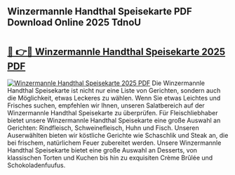 ## Winzermannle Handthal Speisekarte PDF Download Online 2025 TdnoU

# <h2><a href="http://gccvkw.nevu.top/?p=Winzermannle+Handthal+Speisekarte">🔗 👉🔴 Winzermannle Handthal Speisekarte 2025 PDF</a></h2>

[![Winzermannle Handthal Speisekarte 2025 PDF](https://i.imgur.com/dBaPXMq.png)](http://gccvkw.nevu.top/?p=Winzermannle+Handthal+Speisekarte)
Die Winzermannle Handthal Speisekarte ist nicht nur eine Liste von Gerichten, sondern auch die Möglichkeit, etwas Leckeres zu wählen. Wenn Sie etwas Leichtes und Frisches suchen, empfehlen wir Ihnen, unseren Salatbereich auf der Winzermannle Handthal Speisekarte zu überprüfen. Für Fleischliebhaber bietet unsere Winzermannle Handthal Speisekarte eine große Auswahl an Gerichten: Rindfleisch, Schweinefleisch, Huhn und Fisch. Unseren Auserwählten bieten wir köstliche Gerichte wie Schaschlik und Steak an, die bei frischem, natürlichem Feuer zubereitet werden. Unsere Winzermannle Handthal Speisekarte bietet eine große Auswahl an Desserts, von klassischen Torten und Kuchen bis hin zu exquisiten Crème Brûlée und Schokoladenfuufus.
